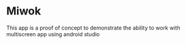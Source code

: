 # Miwok
This app is a proof of concept to demonstrate the ability to work with multiscreen app using android studio
